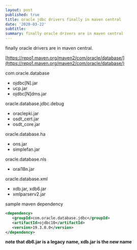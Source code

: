 ```yaml
---
layout: post
published: true
title: oracle jdbc drivers finally in maven central
date: '2020-03-22'
subtitle:
summary: finally oracle drivers are in maven central
---
```


finally oracle drivers are in maven central.

[https://repo1.maven.org/maven2/com/oracle/database/](https://repo1.maven.org/maven2/com/oracle/database/)

 com.oracle.database
 - ojdbc[N].jar
 - ucp.jar
 - ojdbc[N]dms.jar

 oracle.database.jdbc.debug
 - oraclepki.jar
 - osdt_cert.jar
 - osdt_core.jar

 oracle.database.ha
 - ons.jar
 - simplefan.jar

 oracle.database.nls
 - orai18n.jar

 oracle.database.xml
 - xdb.jar, xdb6.jar
 - xmlparserv2.jar

 sample maven dependency
 ```xml
 <dependency>
    <groupId>com.oracle.database.jdbc</groupId>
    <artifactId>ojdbc10</artifactId>
    <version>19.3.0.0</version>
</dependency>
```

**note that db6.jar is a legacy name, xdb.jar is the new name**